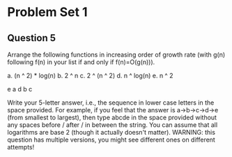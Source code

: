# Problem Set 1

## Question 5

Arrange the following functions in increasing order of growth rate (with g(n) following f(n) in your list if and only if f(n)=O(g(n))).

a. (n ^ 2) * log(n)
b. 2 ^ n
c. 2 ^ (n ^ 2)
d. n ^ log(n)
e. n ^ 2

e a d b c

Write your 5-letter answer, i.e., the sequence in lower case letters in the space provided. For example, if you feel that the answer is a->b->c->d->e (from smallest to largest), then type abcde in the space provided without any spaces before / after / in between the string. You can assume that all logarithms are base 2 (though it actually doesn't matter). WARNING: this question has multiple versions, you might see different ones on different attempts!
